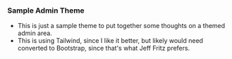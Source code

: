﻿### Sample Admin Theme
- This is just a sample theme to put together some thoughts on a themed admin area.
- This is using Tailwind, since I like it better, but likely would need converted to Bootstrap, since that's what Jeff Fritz prefers.
